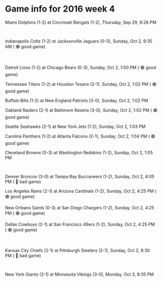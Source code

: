 # Game info for 2016 week 4

Miami Dolphins (1-2) at Cincinnati Bengals (1-2), Thursday, Sep 29, 8:26 PM


<br/>

Indianapolis Colts (1-2) at Jacksonville Jaguars (0-3), Sunday, Oct 2, 9:35 AM (	:green_circle: good game)


<br/>

Detroit Lions (1-2) at Chicago Bears (0-3), Sunday, Oct 2, 1:00 PM (	:green_circle: good game)

Tennessee Titans (1-2) at Houston Texans (2-1), Sunday, Oct 2, 1:02 PM (	:green_circle: good game)

Buffalo Bills (1-2) at New England Patriots (3-0), Sunday, Oct 2, 1:02 PM

Oakland Raiders (2-1) at Baltimore Ravens (3-0), Sunday, Oct 2, 1:02 PM (	:green_circle: good game)

Seattle Seahawks (2-1) at New York Jets (1-2), Sunday, Oct 2, 1:03 PM

Carolina Panthers (1-2) at Atlanta Falcons (2-1), Sunday, Oct 2, 1:04 PM (	:green_circle: good game)

Cleveland Browns (0-3) at Washington Redskins (1-2), Sunday, Oct 2, 1:05 PM


<br/>

Denver Broncos (3-0) at Tampa Bay Buccaneers (1-2), Sunday, Oct 2, 4:05 PM (	:red_circle: bad game)

Los Angeles Rams (2-1) at Arizona Cardinals (1-2), Sunday, Oct 2, 4:25 PM (	:green_circle: good game)

New Orleans Saints (0-3) at San Diego Chargers (1-2), Sunday, Oct 2, 4:25 PM (	:green_circle: good game)

Dallas Cowboys (2-1) at San Francisco 49ers (1-2), Sunday, Oct 2, 4:25 PM (	:green_circle: good game)


<br/>

Kansas City Chiefs (2-1) at Pittsburgh Steelers (2-1), Sunday, Oct 2, 8:30 PM (	:red_circle: bad game)


<br/>

New York Giants (2-1) at Minnesota Vikings (3-0), Monday, Oct 3, 8:35 PM

